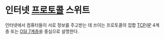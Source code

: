 # 인터넷 [프로토콜](Protocol) 스위트
인터넷에서 컴퓨터들이 서로 정보를 주고받는 데 쓰이는 프로토콜의 집합
[TCP](TCP)/[IP](IP) 4계층 또는 [OSI 7계층](OSI_7_Layer)을 중심으로 설명한다.